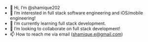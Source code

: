 - 👋 Hi, I’m @shamique202
- 👀 I’m interested in full stack software engineering and iOS/mobile engineering!
- 🌱 I’m currently learning full stack development.
- 💞️ I’m looking to collaborate on full stack development!
- 📫 How to reach me via email (shamique.e@gmail.com)

<!---
shamique202/shamique202 is a ✨ special ✨ repository because its `README.md` (this file) appears on your GitHub profile.
You can click the Preview link to take a look at your changes.
--->

